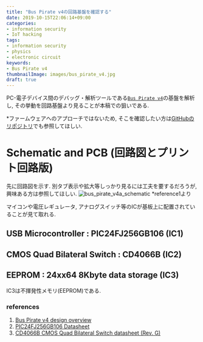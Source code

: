 ```yaml
---
title: "Bus Pirate v4の回路基盤を確認する"
date: 2019-10-15T22:06:14+09:00
categories:
- information security
- IoT hacking
tags:
- information security
- physics
- electronic circuit
keywords:
- Bus Pirate v4
thumbnailImage: images/bus_pirate_v4.jpg
draft: true
---
```


PC-電子デバイス間のデバッグ・解析ツールである[`Bus Pirate v4`](https://www.seeedstudio.com/Bus-Pirate-v4.html)の基盤を解析し, その挙動を回路基盤より見ることが本稿での狙いである.

<!--more-->

*ファームウェアへのアプローチではないため, そこを確認したい方は[GitHubのリポジトリ](https://github.com/BusPirate/Bus_Pirate)でも参照してほしい.

<!--toc-->

# Schematic and PCB (回路図とプリント回路版)

先に回路図を示す. 別タブ表示や拡大等しっかり見るには工夫を要するだろうが, 興味ある方は参照してほしい.
![bus_pirate_v4a_schematic](https://khigasa.github.io/higs/images/BusPirate-v4a.sch.png)
*reference1より

マイコンや電圧レギュレータ, アナログスイッチ等のICが基板上に配置されていることが見て取れる.

## USB Microcontroller : PIC24FJ256GB106 (IC1)

## CMOS Quad Bilateral Switch : CD4066B (IC2)

## EEPROM : 24xx64 8Kbyte data storage (IC3)

IC3は不揮発性メモリ(EEPROM)である.

### references
1. [Bus Pirate v4 design overview](http://dangerousprototypes.com/docs/Bus_Pirate_v4_design_overview)
1. [PIC24FJ256GB106 Datasheet](http://ww1.microchip.com/downloads/en/DeviceDoc/39897c.pdf)
1. [CD4066B CMOS Quad Bilateral Switch datasheet (Rev. G)](http://www.ti.com/lit/ds/symlink/cd4066b.pdf)
